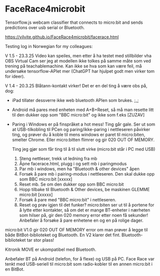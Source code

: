 # FaceRace4microbit
Tensorflow.js webcam classifier that connects to micro:bit and sends predictions over usb serial or Bluetooth.


https://vilvite.github.io/FaceRace4microbit/facerace.html

Testing log in Norwegian for my colleagues:

V 1.5 - 23.3.25
Video kan speiles, men etter å ha testet med stillbilder vha OBS Virtual Cam ser jeg at modellen ikke tolkes på samme måte som ved trening på teachablemachine. Kan ikke se hva som kan være feil, må undersøke tensorflow-APIet mer (ChatGPT har hjulpet godt men virker tom for ideer).

V 1.4 - 20.3.25
Blåtann-kontakt virker! Det er en del ting å være obs på, dog:

 - iPad tillater dessverre ikke web bluetooth APIen som brukes. ;_;
 - Android må pares med enheten med A+B+Reset, så må man resette litt til den dukker opp som "BBC micro:bit" og ikke som f.eks [ZUZAV] 
 - Paring i Windows er på finspråket a hot mess! Ting går gale. Ser ut som at USB-tilkobling til PCen og paring/ikke-paring i nettleseren påvirker ting, og prøver du å koble til mens windows er paret til micro:biten, smelter Chrome. Eller micro:bitten flimrer og gir 020 OUT OF MEMORY.

   Ting jeg gjør som får ting til å til slutt virke (micro:bit står i PC med USB)
    1) Steng nettleser, trekk ut ledning fra mb
    2) Åpne facerace.html, plugg i og sett mb i paringmodus
    3) Par mb i windows, men ha "Bluetooth & other devices" åpen
    4) Forsøk å pare mb i pairing-modus i nettleseren. Den skal dukke opp som BBC micro:bit [xxxxx]
    5) Reset mb. Se om den dukker opp som BBC micro:bit
    6) Hopp tilbake til Bluetooth & Other devices, be maskinen GLEMME micro:bit [xxxxx]
    7) Forsøk å pare med "BBC micro:bit" i nettleseren.
    8) Reset og prøv igjen til det funker? micro:biten ser ut til å portene for å lytte etter kontakter, så om det er mange BT-enheter i nærheten som hilser på, gir den 020 memory error etter noen få sekunder! Anbefaler å forsøke å pare enhetene en og en på rolige dager.

micro:bit V1.0 gir 020 OUT OF MEMORY error om man prøver å legge til både BitBot-biblioteket og Bluetooth. En V2 klarer det fint. Bluetooth-biblioteket tar stor plass!

Kitronik MOVE er ukompatibel med Bluetooth.

Anbefaler BT på Android (telefon, for å flexe) og USB på PC. Face Race var tenkt med USB-seriell til micro:bit som radio-kobler til en annen micro:bit i en BitBot.

